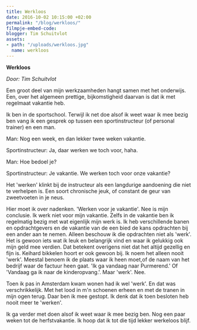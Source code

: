 ```yaml
---
title: Werkloos
date: 2016-10-02 10:15:00 +02:00
permalink: "/blog/werkloos/"
filmpje-embed-code: 
blogger: Tim Schuitvlot
assets:
- path: "/uploads/werkloos.jpg"
  name: werkloos
---
```


**Werkloos**

*Door: Tim Schuitvlot*

Een groot deel van mijn werkzaamheden hangt samen met het onderwijs. Een, over het algemeen prettige, bijkomstigheid daarvan is dat ik met regelmaat vakantie heb. 

Ik ben in de sportschool. Terwijl ik net doe alsof ik weet waar ik mee bezig ben vang ik een gesprek op tussen een sportinstructeur (of personal trainer) en een man.

Man: Nog een week, en dan lekker twee weken vakantie.

Sportinstructeur: Ja, daar werken we toch voor, haha.

Man: Hoe bedoel je?

Sportinstructeur: Je vakantie. We werken toch voor onze vakantie?

Het 'werken' klinkt bij de instructeur als een langdurige aandoening die niet te verhelpen is. Een soort chronische jeuk, of constant de geur van zweetvoeten in je neus.

Hier moet ik over nadenken. 'Werken voor je vakantie'. Nee is mijn conclusie. Ik werk niet voor mijn vakantie. Zelfs in de vakantie ben ik regelmatig bezig met wat eigenlijk mijn werk is. Ik heb verschillende banen en opdrachtgevers en de vakantie van de een bied de kans opdrachten bij een ander aan te nemen. Alleen beschouw ik die opdrachten niet als 'werk'. Het is gewoon iets wat ik leuk en belangrijk vind en waar ik gelukkig ook mijn geld mee verdien. Dat betekent overigens niet dat het altijd  gezellig en fijn is. Keihard bikkelen hoort er ook gewoon bij. Ik noem het alleen nooit 'werk'. Meestal benoem ik de plaats waar ik heen moet,of de naam van het bedrijf waar de factuur heen gaat. 'Ik ga vandaag naar Purmerend.' Of 'Vandaag ga ik naar de kinderopvang.'. Maar 'werk'. Nee.

Toen ik pas in Amsterdam kwam wonen had ik wel 'werk'. En dat was verschrikkelijk. Met het lood in m'n schoenen erheen en met de tranen in mijn ogen terug. Daar ben ik mee gestopt. Ik denk dat ik toen besloten heb nooit meer te 'werken'.

Ik ga verder met doen alsof ik weet waar ik mee bezig ben. Nog een paar weken tot de herfstvakantie. Ik hoop dat ik tot die tijd lekker werkeloos blijf.
